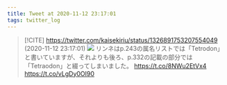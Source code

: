 ```yaml
---
title: Tweet at 2020-11-12 23:17:01
tags: twitter_log
---
```


> [!CITE] https://twitter.com/kaisekiriu/status/1326891753207554049 (2020-11-12 23:17:01)
> ![](https://twitter.com/kaisekiriu/status/1326891753207554049)
> リンネはp.243の属名リストでは「Tetrodon」と書いていますが、それよりも後ろ、p.332の記載の部分では「Tetraodon」と綴ってしまいました。
> https://t.co/8NWu2EtVx4
> https://t.co/vLgDy0OI90
